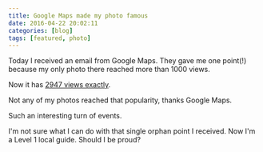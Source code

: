 ```yaml
---
title: Google Maps made my photo famous
date: 2016-04-22 20:02:11
categories: [blog]
tags: [featured, photo]
---
```


Today I received an email from Google Maps.
They gave me one point(!) because my only photo there reached more than 1000 views.

Now it has [2947 views exactly](https://www.google.com/maps/contrib/110617674437473699686/photos/@59.3689348,24.1344537,15z/data=!4m3!8m2!3m1!1e1).

Not any of my photos reached that popularity, thanks Google Maps.

Such an interesting turn of events.

I'm not sure what I can do with that single orphan point I received. Now I'm a Level 1 local guide.
Should I be proud?
